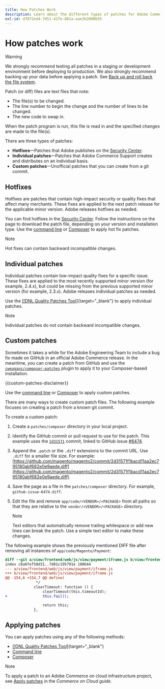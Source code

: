 ```yaml
---
title: How Patches Work
description: Learn about the different types of patches for Adobe Commerce and how they work.
exl-id: d7072ed4-7d51-41fe-881a-aae3b2000b55
---
```

# How patches work

>[!WARNING]
>
>We strongly recommend testing all patches in a staging or development environment before deploying to production. We also strongly recommend backing up your data before applying a patch. See [Back up and roll back the file system](../../installation/tutorials/backup.md).

Patch (or diff) files are text files that note:

- The file(s) to be changed.
- The line number to begin the change and the number of lines to be changed.
- The new code to swap in.

When the patch program is run, this file is read in and the specified changes are made to the file(s).

There are three types of patches:

- **Hotfixes**—Patches that Adobe publishes on the [Security Center](https://magento.com/security/patches).
- **Individual patches**—Patches that Adobe Commerce Support creates and distributes on an individual basis.
- **Custom patches**—Unofficial patches that you can create from a git commit.

## Hotfixes

Hotfixes are patches that contain high-impact security or quality fixes that affect many merchants. These fixes are applied to the next patch release for the applicable minor version. Adobe releases hotfixes as needed.

You can find hotfixes in the [Security Center](https://magento.com/security/patches). Follow the instructions on the page to download the patch file, depending on your version and installation type. Use the [command line](../patches/apply.md#) or [Composer](../patches/apply.md) to apply hot fix patches.

>[!NOTE]
>
>Hot fixes can contain backward incompatible changes.

## Individual patches

Individual patches contain low-impact quality fixes for a specific issue. These fixes are applied to the most recently supported minor version (for example, 2.4.x), but could be missing from the previous supported minor version (for example, 2.3.x). Adobe releases individual patches as needed.

Use the [[!DNL Quality Patches Tool]](https://experienceleague.adobe.com/tools/commerce-quality-patches/index.html){target="_blank"} to apply individual patches.

>[!NOTE]
>
>Individual patches do not contain backward incompatible changes.

## Custom patches

Sometimes it takes a while for the Adobe Engineering Team to include a bug fix made on GitHub in an official Adobe Commerce release. In the meantime, you can create a patch from GitHub and use the [`cweagans/composer-patches`](https://github.com/cweagans/composer-patches/) plugin to apply it to your Composer-based installation.

{{custom-patches-disclaimer}}

Use the [command line](apply.md#command-line) or [Composer](apply.md#composer) to apply custom patches.

There are many ways to create custom patch files. The following example focuses on creating a patch from a known git commit.

To create a custom patch:

1. Create a `patches/composer` directory in your local project.
1. Identify the GitHub commit or pull request to use for the patch. This example uses the [`2d31571`](https://github.com/magento/magento2/commit/2d31571f1bacd11aa2ec795180abf682e0e9aede) commit, linked to GitHub issue [#6474](https://github.com/magento/magento2/issues/6474).
1. Append the `.patch` or the `.diff` extensions to the commit URL. Use `.diff` for a smaller file size. For example: [https://github.com/magento/magento2/commit/2d31571f1bacd11aa2ec795180abf682e0e9aede.diff](https://github.com/magento/magento2/commit/2d31571f1bacd11aa2ec795180abf682e0e9aede.diff)
1. Save the page as a file in the `patches/composer` directory. For example, `github-issue-6474.diff`.
1. Edit the file and remove `app/code/<VENDOR>/<PACKAGE>` from all paths so that they are relative to the `vendor/<VENDOR>/<PACKAGE>` directory.

   >[!NOTE]
   >
   >Text editors that automatically remove trailing whitespace or add new lines can break the patch. Use a simple text editor to make these changes.

The following example shows the previously mentioned DIFF file after removing all instances of `app/code/Magento/Payment`:

```diff
diff --git a/view/frontend/web/js/view/payment/iframe.js b/view/frontend/web/js/view/payment/iframe.js
index c8a6fef58d31..7d01c195791e 100644
--- a/view/frontend/web/js/view/payment/iframe.js
+++ b/view/frontend/web/js/view/payment/iframe.js
@@ -154,6 +154,7 @@ define(
              */
             clearTimeout: function () {
                 clearTimeout(this.timeoutId);
+                this.fail();

                 return this;
             },
```

## Applying patches

You can apply patches using any of the following methods:

-  [[!DNL Quality Patches Tool]](https://experienceleague.adobe.com/tools/commerce-quality-patches/index.html){target="_blank"}
-  [Command line](/help/upgrade/patches/apply.md#command-line)
-  [Composer](/help/upgrade/patches/apply.md#composer)

>[!NOTE]
>
>To apply a patch to an Adobe Commerce on cloud infrastructure project, see [Apply patches](https://experienceleague.adobe.com/docs/commerce-cloud-service/user-guide/develop/upgrade/apply-patches.html) in the _Commerce on Cloud guide_.
